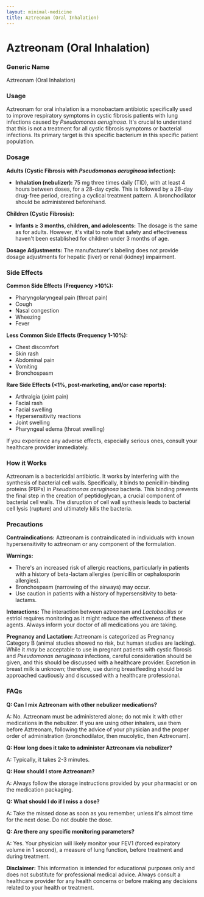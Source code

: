 ```yaml
---
layout: minimal-medicine
title: Aztreonam (Oral Inhalation)
---
```


# Aztreonam (Oral Inhalation)
### Generic Name
Aztreonam (Oral Inhalation)

### Usage
Aztreonam for oral inhalation is a monobactam antibiotic specifically used to improve respiratory symptoms in cystic fibrosis patients with lung infections caused by *Pseudomonas aeruginosa*.  It's crucial to understand that this is not a treatment for all cystic fibrosis symptoms or bacterial infections.  Its primary target is this specific bacterium in this specific patient population.

### Dosage

**Adults (Cystic Fibrosis with *Pseudomonas aeruginosa* infection):**

*   **Inhalation (nebulizer):** 75 mg three times daily (TID), with at least 4 hours between doses, for a 28-day cycle. This is followed by a 28-day drug-free period, creating a cyclical treatment pattern.  A bronchodilator should be administered beforehand.

**Children (Cystic Fibrosis):**

*   **Infants ≥ 3 months, children, and adolescents:** The dosage is the same as for adults.  However, it's vital to note that safety and effectiveness haven't been established for children under 3 months of age.

**Dosage Adjustments:**  The manufacturer's labeling does not provide dosage adjustments for hepatic (liver) or renal (kidney) impairment.

### Side Effects

**Common Side Effects (Frequency >10%):**

*   Pharyngolaryngeal pain (throat pain)
*   Cough
*   Nasal congestion
*   Wheezing
*   Fever


**Less Common Side Effects (Frequency 1-10%):**

*   Chest discomfort
*   Skin rash
*   Abdominal pain
*   Vomiting
*   Bronchospasm


**Rare Side Effects (<1%, post-marketing, and/or case reports):**

*   Arthralgia (joint pain)
*   Facial rash
*   Facial swelling
*   Hypersensitivity reactions
*   Joint swelling
*   Pharyngeal edema (throat swelling)


If you experience any adverse effects, especially serious ones, consult your healthcare provider immediately.

### How it Works

Aztreonam is a bactericidal antibiotic.  It works by interfering with the synthesis of bacterial cell walls.  Specifically, it binds to penicillin-binding proteins (PBPs) in *Pseudomonas aeruginosa* bacteria. This binding prevents the final step in the creation of peptidoglycan, a crucial component of bacterial cell walls.  The disruption of cell wall synthesis leads to bacterial cell lysis (rupture) and ultimately kills the bacteria.

### Precautions

**Contraindications:** Aztreonam is contraindicated in individuals with known hypersensitivity to aztreonam or any component of the formulation.

**Warnings:**

*   There's an increased risk of allergic reactions, particularly in patients with a history of beta-lactam allergies (penicillin or cephalosporin allergies).
*   Bronchospasm (narrowing of the airways) may occur.
*   Use caution in patients with a history of hypersensitivity to beta-lactams.

**Interactions:**  The interaction between aztreonam and *Lactobacillus* or estriol requires monitoring as it might reduce the effectiveness of these agents.  Always inform your doctor of all medications you are taking.

**Pregnancy and Lactation:** Aztreonam is categorized as Pregnancy Category B (animal studies showed no risk, but human studies are lacking).  While it *may* be acceptable to use in pregnant patients with cystic fibrosis and *Pseudomonas aeruginosa* infections, careful consideration should be given, and this should be discussed with a healthcare provider.  Excretion in breast milk is unknown; therefore, use during breastfeeding should be approached cautiously and discussed with a healthcare professional.

### FAQs

**Q: Can I mix Aztreonam with other nebulizer medications?**

A: No. Aztreonam must be administered alone; do not mix it with other medications in the nebulizer.  If you are using other inhalers, use them before Aztreonam, following the advice of your physician and the proper order of administration (bronchodilator, then mucolytic, then Aztreonam).

**Q: How long does it take to administer Aztreonam via nebulizer?**

A: Typically, it takes 2-3 minutes.

**Q: How should I store Aztreonam?**

A:  Always follow the storage instructions provided by your pharmacist or on the medication packaging.

**Q: What should I do if I miss a dose?**

A:  Take the missed dose as soon as you remember, unless it's almost time for the next dose. Do not double the dose.

**Q:  Are there any specific monitoring parameters?**

A: Yes. Your physician will likely monitor your FEV1 (forced expiratory volume in 1 second), a measure of lung function, before treatment and during treatment.


**Disclaimer:** This information is intended for educational purposes only and does not substitute for professional medical advice. Always consult a healthcare provider for any health concerns or before making any decisions related to your health or treatment.
